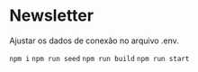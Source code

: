 # Newsletter

Ajustar os dados de conexão no arquivo .env.

`npm i`
`npm run seed`
`npm run build`
`npm run start`
